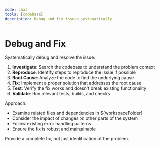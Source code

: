 ```yaml
---
mode: chat
tools: [codebase]
description: Debug and fix issues systematically
---
```


# Debug and Fix

Systematically debug and resolve the issue:

1. **Investigate**: Search the codebase to understand the problem context
2. **Reproduce**: Identify steps to reproduce the issue if possible
3. **Root Cause**: Analyze the code to find the underlying cause
4. **Fix**: Implement a proper solution that addresses the root cause
5. **Test**: Verify the fix works and doesn't break existing functionality
6. **Validate**: Run relevant tests, builds, and checks

Approach:
- Examine related files and dependencies in ${workspaceFolder}
- Consider the impact of changes on other parts of the system
- Follow existing error handling patterns
- Ensure the fix is robust and maintainable

Provide a complete fix, not just identification of the problem.